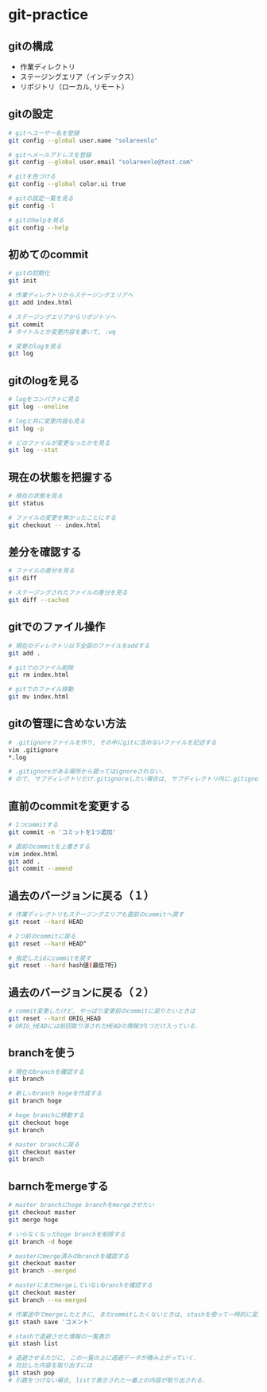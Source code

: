# git-practice

## gitの構成
- 作業ディレクトリ
- ステージングエリア（インデックス）
- リポジトリ（ローカル, リモート）

## gitの設定
```bash
# gitへユーザー名を登録
git config --global user.name "solareenlo"

# gitへメールアドレスを登録
git config --global user.email "solareenlo@test.com"

# gitを色づける
git config --global color.ui true

# gitの設定一覧を見る
git config -l

# gitのhelpを見る
git config --help
```

## 初めてのcommit
```bash
# gitの初期化
git init

# 作業ディレクトリからステージングエリアへ
git add index.html

# ステージングエリアからリポジトリへ
git commit
# タイトルとか変更内容を書いて, :wq

# 変更のlogを見る
git log
```

## gitのlogを見る
```bash
# logをコンパクトに見る
git log --oneline

# logと共に変更内容も見る
git log -p

# どのファイルが変更なったかを見る
git log --stat
```

## 現在の状態を把握する
```bash
# 現在の状態を見る
git status

# ファイルの変更を無かったことにする
git checkout -- index.html
```

## 差分を確認する
```bash
# ファイルの差分を見る
git diff

# ステージングされたファイルの差分を見る
git diff --cached
```

## gitでのファイル操作
```bash
# 現在のディレクトリ以下全部のファイルをaddする
git add .

# gitでのファイル削除
git rm index.html

# gitでのファイル移動
git mv index.html
```

## gitの管理に含めない方法
```bash
# .gitignoreファイルを作り, その中にgitに含めないファイルを記述する
vim .gitignore
*.log

# .gitignoreがある場所から遡ってはignoreされない.
# ので, サブディレクトリだけ.gitignoreしたい場合は, サブディレクトリ内に.gitignoreを入れておく.
```

## 直前のcommitを変更する
```bash
# 1つcommitする
git commit -m 'コミットを1つ追加'

# 直前のcommitを上書きする
vim index.html
git add .
git commit --amend
```

## 過去のバージョンに戻る（１）
```bash
# 作業ディレクトリもステージングエリアも直前のcommitへ戻す
git reset --hard HEAD

# 2つ前のcommitに戻る
git reset --hard HEAD^

# 指定したidにcommitを戻す
git reset --hard hash値(最低7桁)
```

## 過去のバージョンに戻る（２）
```bash
# commit変更したけど, やっぱり変更前のcommitに戻りたいときは
git reset --hard ORIG_HEAD
# ORIG_HEADには前回取り消されたHEADの情報が1つだけ入っている.
```

## branchを使う
```bash
# 現在のbranchを確認する
git branch

# 新しいbranch hogeを作成する
git branch hoge

# hoge branchに移動する
git checkout hoge
git branch

# master branchに戻る
git checkout master
git branch
```

## barnchをmergeする
```bash
# master branchにhoge branchをmergeさせたい
git checkout master
git merge hoge

# いらなくなったhoge branchを削除する
git branch -d hoge

# masterにmerge済みのbranchを確認する
git checkout master
git branch --merged

# masterにまだmergeしていないbranchを確認する
git checkout master
git branch --no-merged

# 作業途中でmergeしたときに, まだcommitしたくないときは, stashを使って一時的に変更内容を退避させる.
git stash save 'コメント'

# stashで退避させた情報の一覧表示
git stash list

# 退避させるたびに, この一覧の上に退避データが積み上がっていく.
# 対比した内容を取り出すには
git stash pop
# 引数をつけない場合, listで表示された一番上の内容が取り出される.
```
